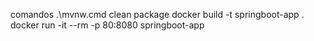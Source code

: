 comandos
.\mvnw.cmd clean package 
docker build -t springboot-app .
docker run -it --rm -p 80:8080 springboot-app   
